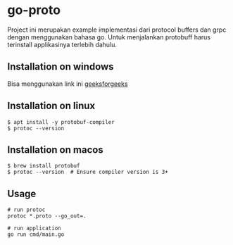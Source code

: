 # go-proto
Project ini merupakan example implementasi dari protocol buffers dan grpc dengan menggunakan bahasa go. Untuk menjalankan protobuff harus terinstall applikasinya terlebih dahulu.

## Installation on windows
Bisa menggunakan link ini [geeksforgeeks](https://www.geeksforgeeks.org/how-to-install-protocol-buffers-on-windows/)

## Installation on linux

```
$ apt install -y protobuf-compiler
$ protoc --version
```
## Installation on macos

```
$ brew install protobuf
$ protoc --version  # Ensure compiler version is 3+
```

## Usage

```
# run protoc
protoc *.proto --go_out=.

# run application
go run cmd/main.go
```

